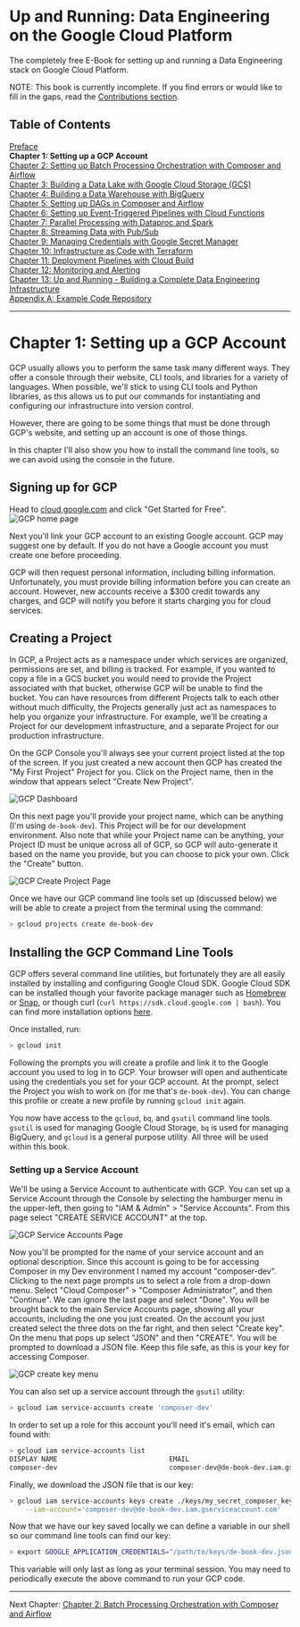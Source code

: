 # Up and Running: Data Engineering on the Google Cloud Platform
The completely free E-Book for setting up and running a Data Engineering stack on Google Cloud Platform.

NOTE: This book is currently incomplete. If you find errors or would like to fill in the gaps, read the [Contributions section](https://github.com/Nunie123/data_engineering_on_gcp_book#user-content-contributions).

## Table of Contents
[Preface](https://github.com/Nunie123/data_engineering_on_gcp_book) <br>
**Chapter 1: Setting up a GCP Account** <br>
[Chapter 2: Setting up Batch Processing Orchestration with Composer and Airflow](https://github.com/Nunie123/data_engineering_on_gcp_book/blob/master/ch_02_orchestration.md) <br>
[Chapter 3: Building a Data Lake with Google Cloud Storage (GCS)](https://github.com/Nunie123/data_engineering_on_gcp_book/blob/master/ch_03_data_lake.md) <br>
[Chapter 4: Building a Data Warehouse with BigQuery](https://github.com/Nunie123/data_engineering_on_gcp_book/blob/master/ch_04_data_warehouse.md) <br>
[Chapter 5: Setting up DAGs in Composer and Airflow](https://github.com/Nunie123/data_engineering_on_gcp_book/blob/master/ch_05_dags.md) <br>
[Chapter 6: Setting up Event-Triggered Pipelines with Cloud Functions](https://github.com/Nunie123/data_engineering_on_gcp_book/blob/master/ch_06_event_triggers.md) <br>
[Chapter 7: Parallel Processing with Dataproc and Spark](https://github.com/Nunie123/data_engineering_on_gcp_book/blob/master/ch_07_parallel_processing.md) <br>
[Chapter 8: Streaming Data with Pub/Sub](https://github.com/Nunie123/data_engineering_on_gcp_book/blob/master/ch_08_streaming.md) <br>
[Chapter 9: Managing Credentials with Google Secret Manager](https://github.com/Nunie123/data_engineering_on_gcp_book/blob/master/ch_09_secrets.md) <br>
[Chapter 10: Infrastructure as Code with Terraform](https://github.com/Nunie123/data_engineering_on_gcp_book/blob/master/ch_10_infrastructure_as_code.md) <br>
[Chapter 11: Deployment Pipelines with Cloud Build](https://github.com/Nunie123/data_engineering_on_gcp_book/blob/master/ch_11_deployment_pipelines.md) <br>
[Chapter 12: Monitoring and Alerting](https://github.com/Nunie123/data_engineering_on_gcp_book/blob/master/ch_12_monitoring.md) <br>
[Chapter 13: Up and Running - Building a Complete Data Engineering Infrastructure](https://github.com/Nunie123/data_engineering_on_gcp_book/blob/master/ch_13_up_and_running.md) <br>
[Appendix A: Example Code Repository](https://github.com/Nunie123/data_engineering_on_gcp_book/blob/master/appendix_a_example_code/README.md)


---

# Chapter 1: Setting up a GCP Account

GCP usually allows you to perform the same task many different ways. They offer a console through their website, CLI tools, and libraries for a variety of languages. When possible, we'll stick to using CLI tools and Python libraries, as this allows us to put our commands for instantiating and configuring our infrastructure into version control.

However, there are going to be some things that must be done through GCP's website, and setting up an account is one of those things.

In this chapter I'll also show you how to install the command line tools, so we can avoid using the console in the future.

## Signing up for GCP
Head to [cloud.google.com](https://cloud.google.com/) and click "Get Started for Free". <br>
![GCP home page](images/gcp_home_page.png)

Next you'll link your GCP account to an existing Google account. GCP may suggest one by default. If you do not have a Google account you must create one before proceeding.

GCP will then request personal information, including billing information. Unfortunately, you must provide billing information before you can create an account. However, new accounts receive a $300 credit towards any charges, and GCP will notify you before it starts charging you for cloud services.

## Creating a Project

In GCP, a Project acts as a namespace under which services are organized, permissions are set, and billing is tracked. For example, if you wanted to copy a file in a GCS bucket you would need to provide the Project associated with that bucket, otherwise GCP will be unable to find the bucket. You can have resources from different Projects talk to each other without much difficulty, the Projects generally just act as namespaces to help you organize your infrastructure. For example, we'll be creating a Project for our development infrastructure, and a separate Project for our production infrastructure.

On the GCP Console you'll always see your current project listed at the top of the screen. If you just created a new account then GCP has created the "My First Project" Project for you. Click on the Project name, then in the window that appears select "Create New Project". 

![GCP Dashboard](images/gcp_dashboard.png)

On this next page you'll provide your project name, which can be anything (I'm using `de-book-dev`). This Project will be for our development environment. Also note that while your Project name can be anything, your Project ID must be unique across all of GCP, so GCP will auto-generate it based on the name you provide, but you can choose to pick your own. Click the "Create" button.

![GCP Create Project Page](images/gcp_create_project.png)

Once we have our GCP command line tools set up (discussed below) we will be able to create a project from the terminal using the command:
``` bash
> gcloud projects create de-book-dev
```

## Installing the GCP Command Line Tools

GCP offers several command line utilities, but fortunately they are all easily installed by installing and configuring Google Cloud SDK. Google Cloud SDK can be installed though your favorite package manager such as [Homebrew](https://formulae.brew.sh/cask/google-cloud-sdk) or [Snap](https://snapcraft.io/install/google-cloud-sdk/debian), or though curl (`curl https://sdk.cloud.google.com | bash`). You can find more installation options [here](https://cloud.google.com/sdk/docs/install).

Once installed, run:
``` bash
> gcloud init
```
Following the prompts you will create a profile and link it to the Google account you used to log in to GCP. Your browser will open and authenticate using the credentials you set for your GCP account. At the prompt, select the Project you wish to work on (for me that's `de-book-dev`). You can change this profile or create a new profile by running `gcloud init` again.

You now have access to the `gcloud`, `bq`, and `gsutil` command line tools. `gsutil` is used for managing Google Cloud Storage, `bq` is used for managing BigQuery, and `gcloud` is a general purpose utility. All three will be used within this book.

### Setting up a Service Account
We'll be using a Service Account to authenticate with GCP. You can set up a Service Account through the Console by selecting the hamburger menu in the upper-left, then going to "IAM & Admin" > "Service Accounts". From this page select "CREATE SERVICE ACCOUNT" at the top.

![GCP Service Accounts Page](images/gcp_service_accounts_page.png)

Now you'll be prompted for the name of your service account and an optional description. Since this account is going to be for accessing Composer in my Dev environment I named my account "composer-dev". Clicking to the next page prompts us to select a role from a drop-down menu. Select "Cloud Composer" > "Composer Administrator", and then "Continue". We can ignore the last page and select "Done". You will be brought back to the main Service Accounts page, showing all your accounts, including the one you just created. On the account you just created select the three dots on the far right, and then select "Create key". On the menu that pops up select "JSON" and then "CREATE". You will be prompted to download a JSON file. Keep this file safe, as this is your key for accessing Composer.

![GCP create key menu](images/gcp_create_key.png)

You can also set up a service account through the `gsutil` utility:
``` bash
> gcloud iam service-accounts create 'composer-dev'
```
In order to set up a role for this account you'll need it's email, which can found with:
``` bash
> gcloud iam service-accounts list
DISPLAY NAME                            EMAIL                                               DISABLED
composer-dev                            composer-dev@de-book-dev.iam.gserviceaccount.com    False
```

Finally, we download the JSON file that is our key:
``` bash
> gcloud iam service-accounts keys create ./keys/my_secret_composer_key.json \
    --iam-account='composer-dev@de-book-dev.iam.gserviceaccount.com'
```

Now that we have our key saved locally we can define a variable in our shell so our command line tools can find our key:
``` bash
> export GOOGLE_APPLICATION_CREDENTIALS="/path/to/keys/de-book-dev.json"
```
This variable will only last as long as your terminal session. You may need to periodically execute the above command to run your GCP code.

---

Next Chapter: [Chapter 2: Batch Processing Orchestration with Composer and Airflow](https://github.com/Nunie123/data_engineering_on_gcp_book/blob/master/ch_d_orchestration.md) <br>